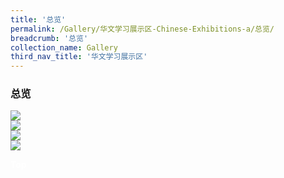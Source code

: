 ```yaml
---
title: '总览'
permalink: /Gallery/华文学习展示区-Chinese-Exhibitions-a/总览/
breadcrumb: '总览'
collection_name: Gallery
third_nav_title: '华文学习展示区'
---
```

### 总览
<!-- Global site tag (gtag.js) - Google Ads: 726049306 -->
<script async src="https://www.googletagmanager.com/gtag/js?id=AW-726049306"></script>
<script>
  window.dataLayer = window.dataLayer || [];
  function gtag(){dataLayer.push(arguments);}
  gtag('js', new Date());
  gtag('config', 'AW-726049306');
</script>
<a href="/gallery/华文学习展示区-chinese-exhibitions-b/moe-curriculum/"><img src="/images/CL-MOE-Curriculum.jpg"></a>
  <br/>
  <a href="/gallery/华文学习展示区-chinese-exhibitions-c/preschool/"><img src="/images/CL-MOE -Curriculum-New.jpg"></a>
   <br/>
  <a href="/gallery/华文学习展示区-chinese-exhibitions-d/schools/"><img src="/images/CL-Schools.jpg"></a>
  <br/>
  <a href="/gallery/华文学习展示区-chinese-exhibitions-e/community-partners/"><img src="/images/CL_Community-Partners.jpg">
  </a>
<div class="btntop"><a href="#top" style="text-decoration:none;"><span style="color:white"><b>Top</b></span></a></div>
